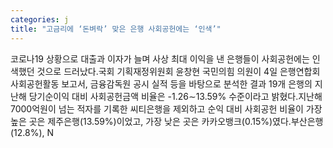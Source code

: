 ```yaml
---
categories: j
title: "고금리에 ‘돈벼락’ 맞은 은행 사회공헌에는 ‘인색’"
---
```

코로나19 상황으로 대출과 이자가 늘며 사상 최대 이익을 낸 은행들이 사회공헌에는 인색했던 것으로 드러났다.국회 기획재정위원회 윤창현 국민의힘 의원이 4일 은행연합회 사회공헌활동 보고서, 금융감독원 공시 실적 등을 바탕으로 분석한 결과 19개 은행의 지난해 당기순이익 대비 사회공헌금액 비율은 -1.26∼13.59% 수준이라고 밝혔다.지난해 7000억원이 넘는 적자를 기록한 씨티은행을 제외하고 순익 대비 사회공헌 비율이 가장 높은 곳은 제주은행(13.59%)이었고, 가장 낮은 곳은 카카오뱅크(0.15%)였다.부산은행(12.8%), N